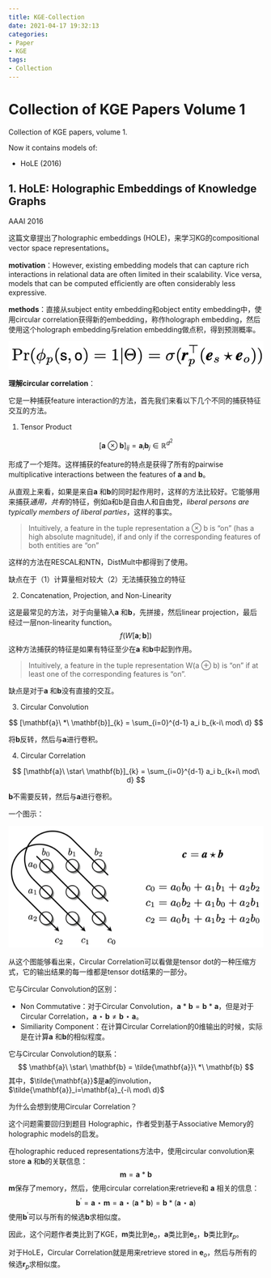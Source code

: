```yaml
---
title: KGE-Collection
date: 2021-04-17 19:32:13
categories:
- Paper
- KGE
tags:
- Collection
---
```


# Collection of KGE Papers Volume 1

Collection of KGE papers, volume 1. 

Now it contains models of:

- HoLE (2016)

<!--more-->

## 1. HoLE: Holographic Embeddings of Knowledge Graphs

AAAI 2016

这篇文章提出了holographic embeddings (HOLE)，来学习KG的compositional vector space representations。

**motivation**：However, existing embedding models that can capture rich interactions in relational data are often limited in their scalability. Vice versa, models that can be computed efﬁciently are often considerably less expressive.

**methods**：直接从subject entity embedding和object entity embedding中，使用circular correlation获得新的embedding，称作holograph embedding，然后使用这个holograph embedding与relation embedding做点积，得到预测概率。

![](KGE-Collection/image-20210418184909978.png)

**理解circular correlation**：

它是一种捕获feature interaction的方法，首先我们来看以下几个不同的捕获特征交互的方法。

1. Tensor Product

$$
[\mathbf{a}\ \otimes\ \mathbf{b}]_{ij} = \mathbf{a}_{i}\mathbf{b}_j \in \mathbb{R}^{d^2}
$$

形成了一个矩阵。这样捕获的feature的特点是获得了所有的pairwise multiplicative interactions between the features of $\mathbf{a}$ and $\mathbf{b}$。

从直观上来看，如果是来自$\mathbf{a}$ 和$\mathbf{b}$的同时起作用时，这样的方法比较好。它能够用来捕获*通用，共有*的特征，例如a和b是自由人和自由党，*liberal persons are typically members of liberal parties*，这样的事实。

> Intuitively, a feature in the tuple representation a ⊗ b is “on” (has a high absolute magnitude), if and only if the corresponding features of both entities are “on”

这样的方法在RESCAL和NTN，DistMult中都得到了使用。

缺点在于（1）计算量相对较大（2）无法捕获独立的特征

2. Concatenation, Projection, and Non-Linearity

这是最常见的方法，对于向量输入$\mathbf{a}$ 和$\mathbf{b}$，先拼接，然后linear projection，最后经过一层non-linearity function。
$$
f(W[\mathbf{a};\mathbf{b}])
$$
这种方法捕获的特征是如果有特征至少在$\mathbf{a}$ 和$\mathbf{b}$中起到作用。

> Intuitively, a feature in the tuple representation W(a ⊕ b) is “on” if at least one of the corresponding features is “on”.

缺点是对于$\mathbf{a}$ 和$\mathbf{b}$没有直接的交互。

3. Circular Convolution

$$
[\mathbf{a}\ *\ \mathbf{b}]_{k} = \sum_{i=0}^{d-1} a_i b_{k-i\ mod\ d}
$$

将$\mathbf{b}$反转，然后与$\mathbf{a}$进行卷积。

4. Circular Correlation

$$
[\mathbf{a}\ \star\ \mathbf{b}]_{k} = \sum_{i=0}^{d-1} a_i b_{k+i\ mod\ d}
$$

$\mathbf{b}$不需要反转，然后与$\mathbf{a}$进行卷积。

一个图示：

![](KGE-Collection/image-20210418181121701.png)

从这个图能够看出来，Circular Correlation可以看做是tensor dot的一种压缩方式，它的输出结果的每一维都是tensor dot结果的一部分。

它与Circular Convolution的区别：

- Non Commutative：对于Circular Convolution，$\mathbf{a}\ *\ \mathbf{b} = \mathbf{b}\ *\ \mathbf{a}$，但是对于Circular Correlation，$\mathbf{a}\ \star\ \mathbf{b} \not= \mathbf{b}\ \star\ \mathbf{a}$。
- Similiarity Component：在计算Circular Correlation的0维输出的时候，实际是在计算$\mathbf{a}$ 和$\mathbf{b}$的相似程度。

它与Circular Convolution的联系：
$$
\mathbf{a}\ \star\ \mathbf{b} = \tilde{\mathbf{a}}\ *\ \mathbf{b}
$$
其中，$\tilde{\mathbf{a}}$是$\mathbf{a}$的involution，$\tilde{\mathbf{a}}_i=\mathbf{a}_{-i\ mod\ d}$

为什么会想到使用Circular Correlation？

这个问题需要回归到题目 Holographic，作者受到基于Associative Memory的holographic models的启发。

在holographic reduced representations方法中，使用circular convolution来store $\mathbf{a}$ 和$\mathbf{b}$的关联信息：
$$
\mathbf{m} = \mathbf{a}\ *\ \mathbf{b}
$$
$\mathbf{m}$保存了memory，然后，使用circular correlation来retrieve和 $\mathbf{a}$ 相关的信息：
$$
\mathbf{b}^\prime = \mathbf{a}\ \star\ \mathbf{m} = \mathbf{a}\ \star\  (\mathbf{a}\ *\ \mathbf{b} )= \mathbf{b} * (\mathbf{a}\ \star\ \mathbf{a})
$$
使用$\mathbf{b}^\prime$可以与所有的候选$\mathbf{b}$求相似度。

因此，这个问题作者类比到了KGE，$\mathbf{m}$类比到$\mathbf{e}_o$，$\mathbf{a}$类比到$\mathbf{e}_s$，$\mathbf{b}$类比到$\mathbf{r}_p$。

对于HoLE，Circular Correlation就是用来retrieve stored in $\mathbf{e}_o$，然后与所有的候选$\mathbf{r}_p$求相似度。

